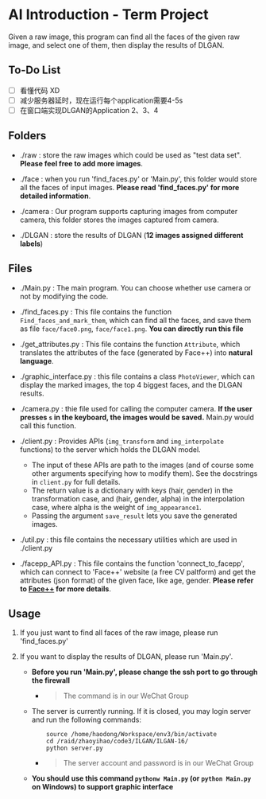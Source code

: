 # AI Introduction - Term Project

Given a raw image, this program can find all the faces of the given raw image, and select one of them, then display the results of DLGAN.

## To-Do List

- [ ] 看懂代码 XD
- [ ] 减少服务器延时，现在运行每个application需要4-5s
- [ ] 在窗口端实现DLGAN的Application 2、3、4

## Folders

- ./raw : store the raw images which could be used as "test data set". **Please feel free to add more images**.

- ./face : when you run 'find_faces.py' or 'Main.py', this folder would store all the faces of input images. **Please read 'find_faces.py' for more detailed information**.

- ./camera : Our program supports capturing images from computer camera, this folder stores the images captured from camera.

- ./DLGAN : store the results of DLGAN (**12 images assigned different labels**)


## Files

- ./Main.py : The main program. You can choose whether use camera or not by modifying the code.

- ./find_faces.py : This file contains the function `Find_faces_and_mark_them`, which can find all the faces, and save them as file `face/face0.png`, `face/face1.png`. **You can directly run this file**

- ./get_attributes.py : This file contains the function `Attribute`, which translates the attributes of the face (generated by Face++) into **natural language**.

- ./graphic_interface.py : this file contains a class `PhotoViewer`, which can display the marked images, the top 4 biggest faces, and the DLGAN results. 

- ./camera.py : thie file used for calling the computer camera. **If the user presses `s` in the keyboard, the images would be saved.** Main.py would call this function.

- ./client.py : Provides APIs (`img_transform` and `img_interpolate` functions) to the server which holds the DLGAN model.

    - The input of these APIs are path to the images (and of course some other arguments specifying how to modify them). See the docstrings in `client.py` for full details.
    - The return value is a dictionary with keys (hair, gender) in the transformation case, and (hair, gender, alpha) in the interpolation case, where alpha is the weight of `img_appearance1`.
    - Passing the argument `save_result` lets you save the generated images.

- ./util.py : this file contains the necessary utilities which are used in ./client.py

- ./facepp_API.py : This file contains the function 'connect_to_facepp', which can connect to 'Face++' website (a free CV paltform) and get the attributes (json format) of the given face, like age, gender. **Please refer to [Face++](https://console.faceplusplus.com.cn/documents/4888373) for more details**.

## Usage

1. If you just want to find all faces of the raw image, please run 'find_faces.py'

2. If you want to display the results of DLGAN, please run 'Main.py'.
    - **Before you run 'Main.py', please change the ssh port to go through the firewall**
    
        - > The command is in our WeChat Group
    
    - The server is currently running. If it is closed, you may login server and run the following commands:
        ```
            source /home/haodong/Workspace/env3/bin/activate
            cd /raid/zhaoyihao/code3/ILGAN/ILGAN-16/
            python server.py
        ```
        - > The server account and password is in our WeChat Group
        
    - **You should use this command `pythonw Main.py` (or `python Main.py` on Windows) to support graphic interface**
